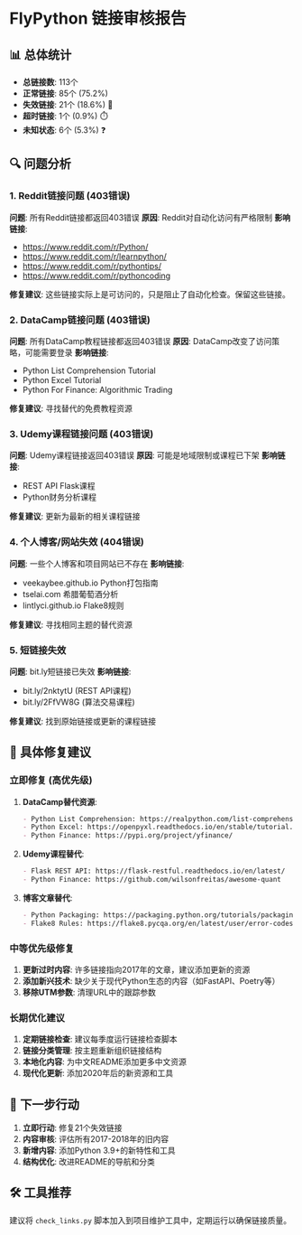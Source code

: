 # FlyPython 链接审核报告

## 📊 总体统计

- **总链接数**: 113个
- **正常链接**: 85个 (75.2%)
- **失效链接**: 21个 (18.6%) 🔴
- **超时链接**: 1个 (0.9%) ⏱️
- **未知状态**: 6个 (5.3%) ❓

## 🔍 问题分析

### 1. Reddit链接问题 (403错误)
**问题**: 所有Reddit链接都返回403错误
**原因**: Reddit对自动化访问有严格限制
**影响链接**:
- https://www.reddit.com/r/Python/
- https://www.reddit.com/r/learnpython/
- https://www.reddit.com/r/pythontips/
- https://www.reddit.com/r/pythoncoding

**修复建议**: 这些链接实际上是可访问的，只是阻止了自动化检查。保留这些链接。

### 2. DataCamp链接问题 (403错误)
**问题**: 所有DataCamp教程链接都返回403错误
**原因**: DataCamp改变了访问策略，可能需要登录
**影响链接**:
- Python List Comprehension Tutorial
- Python Excel Tutorial 
- Python For Finance: Algorithmic Trading

**修复建议**: 寻找替代的免费教程资源

### 3. Udemy课程链接问题 (403错误)
**问题**: Udemy课程链接返回403错误
**原因**: 可能是地域限制或课程已下架
**影响链接**:
- REST API Flask课程
- Python财务分析课程

**修复建议**: 更新为最新的相关课程链接

### 4. 个人博客/网站失效 (404错误)
**问题**: 一些个人博客和项目网站已不存在
**影响链接**:
- veekaybee.github.io Python打包指南
- tselai.com 希腊葡萄酒分析
- lintlyci.github.io Flake8规则

**修复建议**: 寻找相同主题的替代资源

### 5. 短链接失效
**问题**: bit.ly短链接已失效
**影响链接**:
- bit.ly/2nktytU (REST API课程)
- bit.ly/2FfVW8G (算法交易课程)

**修复建议**: 找到原始链接或更新的课程链接

## 🔧 具体修复建议

### 立即修复 (高优先级)

1. **DataCamp替代资源**:
   ```markdown
   - Python List Comprehension: https://realpython.com/list-comprehension-python/
   - Python Excel: https://openpyxl.readthedocs.io/en/stable/tutorial.html
   - Python Finance: https://pypi.org/project/yfinance/
   ```

2. **Udemy课程替代**:
   ```markdown
   - Flask REST API: https://flask-restful.readthedocs.io/en/latest/
   - Python Finance: https://github.com/wilsonfreitas/awesome-quant
   ```

3. **博客文章替代**:
   ```markdown
   - Python Packaging: https://packaging.python.org/tutorials/packaging-projects/
   - Flake8 Rules: https://flake8.pycqa.org/en/latest/user/error-codes.html
   ```

### 中等优先级修复

1. **更新过时内容**: 许多链接指向2017年的文章，建议添加更新的资源
2. **添加新兴技术**: 缺少关于现代Python生态的内容（如FastAPI、Poetry等）
3. **移除UTM参数**: 清理URL中的跟踪参数

### 长期优化建议

1. **定期链接检查**: 建议每季度运行链接检查脚本
2. **链接分类管理**: 按主题重新组织链接结构
3. **本地化内容**: 为中文README添加更多中文资源
4. **现代化更新**: 添加2020年后的新资源和工具

## 📝 下一步行动

1. **立即行动**: 修复21个失效链接
2. **内容审核**: 评估所有2017-2018年的旧内容
3. **新增内容**: 添加Python 3.9+的新特性和工具
4. **结构优化**: 改进README的导航和分类

## 🛠️ 工具推荐

建议将 `check_links.py` 脚本加入到项目维护工具中，定期运行以确保链接质量。 